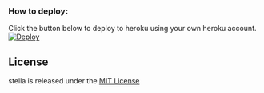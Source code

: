 ### How to deploy:
Click the button below to deploy to heroku using your own heroku account.  
[![Deploy](https://www.herokucdn.com/deploy/button.svg)](https://heroku.com/deploy)

## License
stella is released under the [MIT License](LICENSE)
